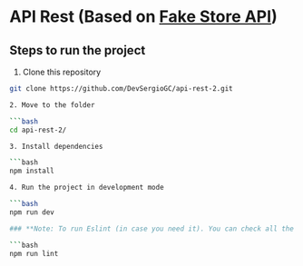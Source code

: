 # API Rest (Based on [Fake Store API](https://fakestoreapi.com/))

## Steps to run the project

1. Clone this repository

````bash
git clone https://github.com/DevSergioGC/api-rest-2.git

2. Move to the folder

```bash
cd api-rest-2/

3. Install dependencies

```bash
npm install

4. Run the project in development mode

```bash
npm run dev

### **Note: To run Eslint (in case you need it). You can check all the scripts in package.json**

```bash
npm run lint
````
